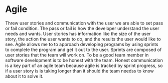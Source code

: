 # Agile
Threw user stories and communication with the user we are able to set pass or fail condition. The pass or fail is how the developer understand the user needs and wants. User stories has information like the size of the user story, the action the user wants to do, and the results the user would like to see. Agile allows me to to approach developing programs by using sprints to complete the program and get it out to the user. Sprints are composed of user stories that the team will work on. To be a good team member in software development is to be honest with the team. Honest communication is a key part of an agile team because agile is tracked by sprint progress, so if a user story is is taking longer than it should the team needss to know about it to solve it.    
